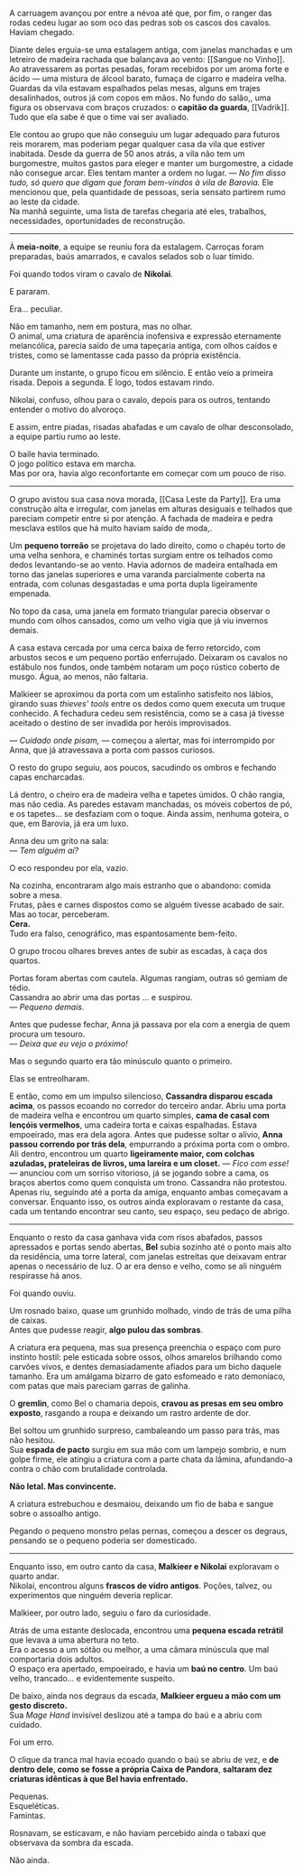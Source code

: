 A carruagem avançou por entre a névoa até que, por fim, o ranger das rodas cedeu lugar ao som oco das pedras sob os cascos dos cavalos. Haviam chegado.

Diante deles erguia-se uma estalagem antiga, com janelas manchadas e um letreiro de madeira rachada que balançava ao vento: [[Sangue no Vinho]].
Ao atravessarem as portas pesadas, foram recebidos por um aroma forte e ácido — uma mistura de álcool barato, fumaça de cigarro e madeira velha.
Guardas da vila estavam espalhados pelas mesas, alguns em trajes desalinhados, outros já com copos em mãos. No fundo do salão,, uma figura os observava com braços cruzados: o **capitão da guarda**, [[Vadrik]]. Tudo que ela sabe é que o time vai ser avaliado. 

Ele contou ao grupo que não conseguiu um lugar adequado para futuros reis morarem, mas poderiam pegar qualquer casa da vila que estiver inabitada.  Desde da guerra de 50 anos atrás, a vila não tem um burgomestre, muitos gastos para eleger e manter um burgomestre, a cidade não consegue arcar. Eles tentam manter a ordem no lugar. 
— _No fim disso tudo, só quero que digam que foram bem-vindos à vila de Barovia._
Ele mencionou que, pela quantidade de pessoas, seria sensato partirem rumo ao leste da cidade.  
Na manhã seguinte, uma lista de tarefas chegaria até eles, trabalhos, necessidades, oportunidades de reconstrução.

---
À **meia-noite**, a equipe se reuniu fora da estalagem.
Carroças foram preparadas, baús amarrados, e cavalos selados sob o luar tímido.

Foi quando todos viram o cavalo de **Nikolai**.  

E pararam.

Era... peculiar.

Não em tamanho, nem em postura, mas no olhar.  
O animal, uma criatura de aparência inofensiva e expressão eternamente melancólica, parecia saído de uma tapeçaria antiga, com olhos caídos e tristes, como se lamentasse cada passo da própria existência.

Durante um instante, o grupo ficou em silêncio. E então veio a primeira risada. Depois a segunda. E logo, todos estavam rindo.

Nikolai, confuso, olhou para o cavalo, depois para os outros, tentando entender o motivo do alvoroço.

E assim, entre piadas, risadas abafadas e um cavalo de olhar desconsolado, a equipe partiu rumo ao leste.  

O baile havia terminado.  
O jogo político estava em marcha.  
Mas por ora, havia algo reconfortante em começar com um pouco de riso.

---
O grupo avistou sua casa nova morada, [[Casa Leste da Party]].
Era uma construção alta e irregular, com janelas em alturas desiguais e telhados que pareciam competir entre si por atenção. A fachada de madeira e pedra mesclava estilos que há muito haviam saído de moda,.

Um **pequeno torreão** se projetava do lado direito, como o chapéu torto de uma velha senhora, e chaminés tortas surgiam entre os telhados como dedos levantando-se ao vento. Havia adornos de madeira entalhada em torno das janelas superiores e uma varanda parcialmente coberta na entrada, com colunas desgastadas e uma porta dupla ligeiramente empenada.

No topo da casa, uma janela em formato triangular parecia observar o mundo com olhos cansados, como um velho vigia que já viu invernos demais.

A casa estava cercada por uma cerca baixa de ferro retorcido, com arbustos secos e um pequeno portão enferrujado. 
Deixaram os cavalos no estábulo nos fundos, onde também notaram um poço rústico coberto de musgo. Água, ao menos, não faltaria.

Malkieer se aproximou da porta com um estalinho satisfeito nos lábios, girando suas _thieves' tools_ entre os dedos como quem executa um truque conhecido. A fechadura cedeu sem resistência, como se a casa já tivesse aceitado o destino de ser invadida por heróis improvisados.

— _Cuidado onde pisam,_ — começou a alertar, mas foi interrompido por Anna, que já atravessava a porta com passos curiosos.

O resto do grupo seguiu, aos poucos, sacudindo os ombros e fechando capas encharcadas.

Lá dentro, o cheiro era de madeira velha e tapetes úmidos. O chão rangia, mas não cedia. As paredes estavam manchadas, os móveis cobertos de pó, e os tapetes... se desfaziam com o toque. Ainda assim, nenhuma goteira, o que, em Barovia, já era um luxo.

Anna deu um grito na sala:  
— _Tem alguém aí?_

O eco respondeu por ela, vazio.

Na cozinha, encontraram algo mais estranho que o abandono: comida sobre a mesa.  
Frutas, pães e carnes dispostos como se alguém tivesse acabado de sair.  
Mas ao tocar, perceberam.  
**Cera.**  
Tudo era falso, cenográfico, mas espantosamente bem-feito.

O grupo trocou olhares breves antes de subir as escadas, à caça dos quartos.

Portas foram abertas com cautela. Algumas rangiam, outras só gemiam de tédio.  
Cassandra ao abrir uma das portas ... e suspirou.  
— _Pequeno demais._

Antes que pudesse fechar, Anna já passava por ela com a energia de quem procura um tesouro.  
— _Deixa que eu vejo o próximo!_

Mas o segundo quarto era tão minúsculo quanto o primeiro.

Elas se entreolharam.

E então, como em um impulso silencioso, **Cassandra disparou escada acima**, os passos ecoando no corredor do terceiro andar. Abriu uma porta de madeira velha e encontrou um quarto simples, **cama de casal com lençóis vermelhos**, uma cadeira torta e caixas espalhadas. Estava empoeirado, mas era dela agora.
Antes que pudesse soltar o alívio, **Anna passou correndo por trás dela**, empurrando a próxima porta com o ombro.  
Ali dentro, encontrou um quarto **ligeiramente maior, com colchas azuladas, prateleiras de livros, uma lareira e um closet.**
— _Fico com esse!_ — anunciou com um sorriso vitorioso, já se jogando sobre a cama, os braços abertos como quem conquista um trono.
Cassandra não protestou. Apenas riu, seguindo até a porta da amiga, enquanto ambas começavam a conversar.
Enquanto isso, os outros ainda exploravam o restante da casa, cada um tentando encontrar seu canto, seu espaço, seu pedaço de abrigo.

---

Enquanto o resto da casa ganhava vida com risos abafados, passos apressados e portas sendo abertas, **Bel** subia sozinho até o ponto mais alto da residência, uma torre lateral, com janelas estreitas que deixavam entrar apenas o necessário de luz. O ar era denso e velho, como se ali ninguém respirasse há anos.

Foi quando ouviu.

Um rosnado baixo, quase um grunhido molhado, vindo de trás de uma pilha de caixas.  
Antes que pudesse reagir, **algo pulou das sombras**.

A criatura era pequena, mas sua presença preenchia o espaço com puro instinto hostil: pele esticada sobre ossos, olhos amarelos brilhando como carvões vivos, e dentes demasiadamente afiados para um bicho daquele tamanho. Era um amálgama bizarro de gato esfomeado e rato demoníaco, com patas que mais pareciam garras de galinha.

O **gremlin**, como Bel o chamaria depois, **cravou as presas em seu ombro exposto**, rasgando a roupa e deixando um rastro ardente de dor.

Bel soltou um grunhido surpreso, cambaleando um passo para trás, mas não hesitou.  
Sua **espada de pacto** surgiu em sua mão com um lampejo sombrio, e num golpe firme, ele atingiu a criatura com a parte chata da lâmina, afundando-a contra o chão com brutalidade controlada.

**Não letal. Mas convincente.**

A criatura estrebuchou e desmaiou, deixando um fio de baba e sangue sobre o assoalho antigo.

Pegando o pequeno monstro pelas pernas, começou a descer os degraus, pensando se o pequeno poderia ser domesticado.

---

Enquanto isso, em outro canto da casa, **Malkieer e Nikolai** exploravam o quarto andar.  
Nikolai, encontrou alguns **frascos de vidro antigos**. Poções, talvez, ou experimentos que ninguém deveria replicar.

Malkieer, por outro lado, seguiu o faro da curiosidade.

Atrás de uma estante deslocada, encontrou uma **pequena escada retrátil** que levava a uma abertura no teto.  
Era o acesso a um sótão  ou melhor, a uma câmara minúscula que mal comportaria dois adultos.  
O espaço era apertado, empoeirado, e havia um **baú no centro**. Um baú velho, trancado... e evidentemente suspeito.

De baixo, ainda nos degraus da escada, **Malkieer ergueu a mão com um gesto discreto.**  
Sua _Mage Hand_ invisível deslizou até a tampa do baú e a abriu com cuidado.

Foi um erro.

O clique da tranca mal havia ecoado quando o baú se abriu de vez, e **de dentro dele, como se fosse a própria Caixa de Pandora**, **saltaram dez criaturas idênticas à que Bel havia enfrentado.**

Pequenas.  
Esqueléticas.  
Famintas.

Rosnavam, se esticavam, e não haviam percebido ainda o tabaxi que observava da sombra da escada.

Não ainda.